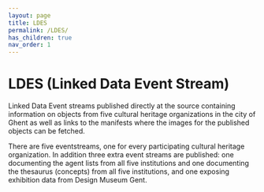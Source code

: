 ```yaml
---
layout: page
title: LDES
permalink: /LDES/
has_children: true
nav_order: 1
---
```


# LDES (Linked Data Event Stream)

Linked Data Event streams published directly at the source containing information on objects from five cultural heritage organizations in the city of Ghent as well as links to the manifests where the images for the published objects can be fetched. 

There are five eventstreams, one for every participating cultural heritage organization. In addition three extra event streams are published: one documenting the agent lists from all five institutions and one documenting the thesaurus (concepts) from all five institutions, and one exposing exhibition data from Design Museum Gent.
